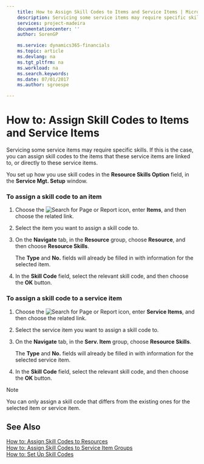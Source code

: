```yaml
---
    title: How to Assign Skill Codes to Items and Service Items | Microsoft Docs
    description: Servicing some service items may require specific skills. If this is the case, you can assign skill codes to the items that these service items are linked to, or directly to these service items.
    services: project-madeira
    documentationcenter: ''
    author: SorenGP

    ms.service: dynamics365-financials
    ms.topic: article
    ms.devlang: na
    ms.tgt_pltfrm: na
    ms.workload: na
    ms.search.keywords:
    ms.date: 07/01/2017
    ms.author: sgroespe

---
```

# How to: Assign Skill Codes to Items and Service Items
Servicing some service items may require specific skills. If this is the case, you can assign skill codes to the items that these service items are linked to, or directly to these service items.  
  
 You set up how you use skill codes in the **Resource Skills Option** field, in the **Service Mgt. Setup** window.  
  
### To assign a skill code to an item  
  
1.  Choose the ![Search for Page or Report](media/ui-search/search_small.png "Search for Page or Report icon") icon, enter **Items**, and then choose the related link.  
  
2.  Select the item you want to assign a skill code to.  
  
3.  On the **Navigate** tab, in the **Resource** group, choose **Resource**, and then choose  **Resource Skills**.  
  
     The **Type** and **No.** fields will already be filled in with information for the selected item.  
  
4.  In the **Skill Code** field, select the relevant skill code, and then choose the **OK** button.  
  
### To assign a skill code to a service item  
  
1.  Choose the ![Search for Page or Report](media/ui-search/search_small.png "Search for Page or Report icon") icon, enter **Service Items**, and then choose the related link.  
  
2.  Select the service item you want to assign a skill code to.  
  
3.  On the **Navigate** tab, in the **Serv. Item** group, choose  **Resource Skills**.  
  
     The **Type** and **No.** fields will already be filled in with information for the selected service item.  
  
4.  In the **Skill Code** field, select the relevant skill code, and then choose the **OK** button.  
  
> [!NOTE]  
>  You can only assign a skill code that differs from the existing ones for the selected item or service item.  
  
## See Also  
 [How to: Assign Skill Codes to Resources](../how-to-assign-skill-codes-to-resources.md)   
 [How to: Assign Skill Codes to Service Item Groups](../how-to-assign-skill-codes-to-service-item-groups.md)   
 [How to: Set Up Skill Codes](../how-to-set-up-skill-codes.md)